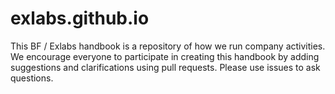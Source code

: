 # exlabs.github.io
This BF / Exlabs handbook is a repository of how we run company activities. We encourage everyone to participate in creating this handbook by adding suggestions and clarifications using pull requests. Please use issues to ask questions.
